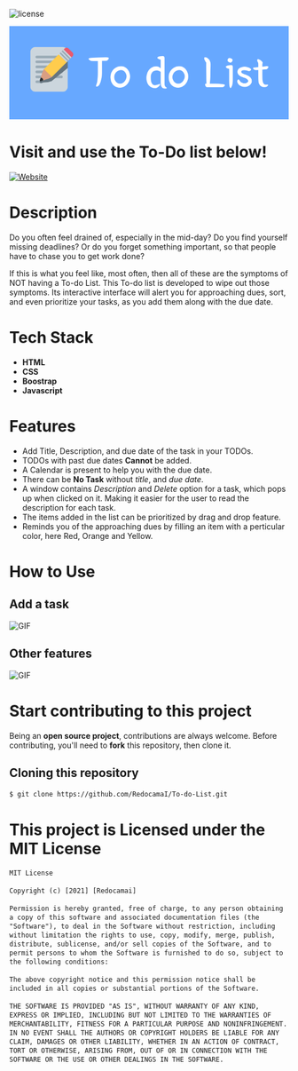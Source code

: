 ![license](https://img.shields.io/badge/license-MIT-blue) 

![banner](./images/todo_banner.png)

# Visit and use the To-Do list below!
[![Website](https://img.shields.io/badge/-Website-blue)](https://redocamai.github.io/To-do-List/)

# Description
Do you often feel drained of, especially in the mid-day? Do you find yourself missing deadlines? Or do you forget something important, so that people have to chase you to get work done?

If this is what you feel like, most often, then all of these are the symptoms of NOT having a To-do List.
This To-do list is developed to wipe out those symptoms. Its interactive interface will alert you for approaching dues, sort, and even prioritize your tasks, as you add them along with the due date.

# Tech Stack
 * **HTML**
 * **CSS**
 * **Boostrap**
 * **Javascript**

# Features
  * Add Title, Description, and due date of the task in your TODOs. 
  * TODOs with past due dates **Cannot** be added.
  * A Calendar is present to help you with the due date.
  * There can be **No Task** without *title*, and *due date*.
  * A window contains *Description* and *Delete* option for a task, which pops up when clicked on it. Making it easier for the user to read the description for each task. 
  * The items added in the list can be prioritized by drag and drop feature.
  * Reminds you of the approaching dues by filling an item with a perticular color, here Red, Orange and Yellow.

# How to Use

## Add a task
![GIF](https://media.giphy.com/media/vUMiJBtLT6SaVbT4bm/giphy.gif)

## Other features
![GIF](https://media.giphy.com/media/7VAlAPiRfnkMDhMZ54/giphy.gif)

# Start contributing to this project
Being an **open source project**, contributions are always welcome.
Before contributing, you'll need to **fork** this repository, then clone it.
  ## Cloning this repository
  ```
  $ git clone https://github.com/RedocamaI/To-do-List.git
  ```
# This project is Licensed under the MIT License
    MIT License

    Copyright (c) [2021] [Redocamai]

    Permission is hereby granted, free of charge, to any person obtaining a copy of this software and associated documentation files (the "Software"), to deal in the Software without restriction, including without limitation the rights to use, copy, modify, merge, publish, distribute, sublicense, and/or sell copies of the Software, and to permit persons to whom the Software is furnished to do so, subject to the following conditions:

    The above copyright notice and this permission notice shall be included in all copies or substantial portions of the Software.

    THE SOFTWARE IS PROVIDED "AS IS", WITHOUT WARRANTY OF ANY KIND, EXPRESS OR IMPLIED, INCLUDING BUT NOT LIMITED TO THE WARRANTIES OF MERCHANTABILITY, FITNESS FOR A PARTICULAR PURPOSE AND NONINFRINGEMENT. IN NO EVENT SHALL THE AUTHORS OR COPYRIGHT HOLDERS BE LIABLE FOR ANY CLAIM, DAMAGES OR OTHER LIABILITY, WHETHER IN AN ACTION OF CONTRACT, TORT OR OTHERWISE, ARISING FROM, OUT OF OR IN CONNECTION WITH THE SOFTWARE OR THE USE OR OTHER DEALINGS IN THE SOFTWARE.

